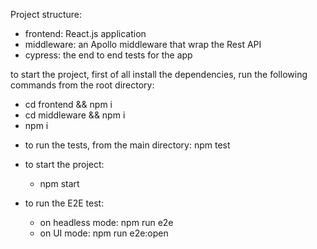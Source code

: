 


  Project structure:
 
  - frontend: React.js application 
  - middleware: an Apollo middleware that wrap the Rest API
  - cypress: the end to end tests for the app
  

  to start the project, first of all install the dependencies, run the following commands from the root directory:
  - cd frontend && npm i
  - cd middleware && npm i
  - npm i
  
  * to run the tests, from the main directory: npm test
  * to start the project:
    - npm start
    
  * to run the E2E test: 
    - on headless mode: npm run e2e
    - on UI mode: npm run e2e:open
   
